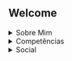 ## Welcome

<details><summary>Sobre Mim</summary>

Meu nome é Jonatas, tenho 18 anos, atualmente sou estudante do ensino médio e gosto de estudar coisas da computação.

</details>

<details><summary>Competências</summary>

  ### Social
- Trabalho em Equipe
- Prestativo

### Linguagens
- HTML
- Java Script
- C Sharp
- C
  
### Ferramentas

  ###### 3D Design
- Blender
- 3DS Max
- SketchUp
- ZBrush
- Adobe Substance Painter
###### 2D Design
- Adobe Photoshop
- Adobe Illustrator
###### Game Creation
- Unity
- Unreal

</details>

<details><summary>Social</summary>

Discord: `@johntelle`

</details>
